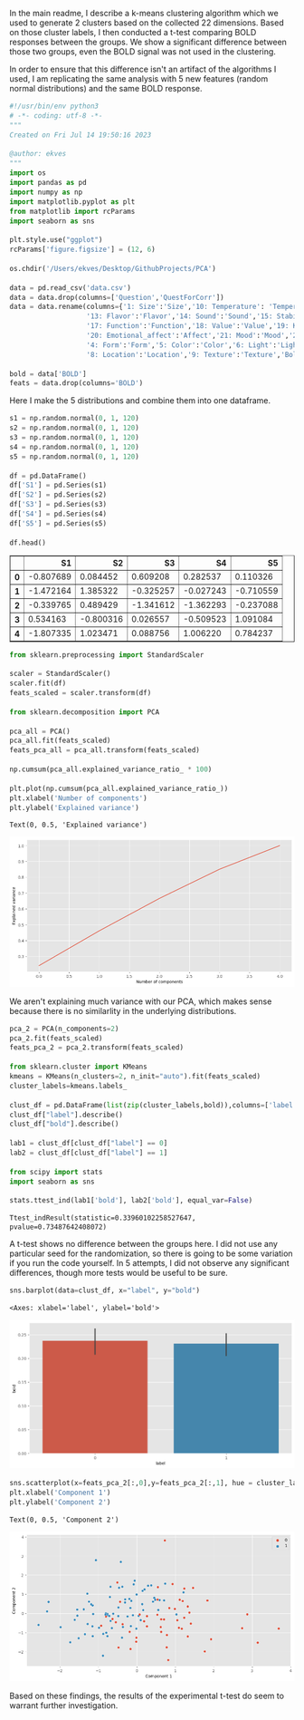 In the main readme, I describe a k-means clustering algorithm which we used to generate 2 clusters based on the collected 22 dimensions. Based on those cluster labels, I then conducted a t-test comparing BOLD responses between the groups. We show a significant difference between those two groups, even the BOLD signal was not used in the clustering. 

In order to ensure that this difference isn't an artifact of the algorithms I used, I am replicating the same analysis with 5 new features (random normal distributions) and the same BOLD response.


```python
#!/usr/bin/env python3
# -*- coding: utf-8 -*-
"""
Created on Fri Jul 14 19:50:16 2023

@author: ekves
"""
import os
import pandas as pd
import numpy as np
import matplotlib.pyplot as plt
from matplotlib import rcParams
import seaborn as sns

plt.style.use("ggplot")
rcParams['figure.figsize'] = (12, 6)

os.chdir('/Users/ekves/Desktop/GithubProjects/PCA')

data = pd.read_csv('data.csv')
data = data.drop(columns=['Question','QuestForCorr'])
data = data.rename(columns={'1: Size':'Size','10: Temperature': 'Temperature','11: Tension':'Tension','12: Scent':'Scent',
                   '13: Flavor':'Flavor','14: Sound':'Sound','15: Stability':'Stability','16: Motoric_interaction':'Motor',
                   '17: Function':'Function','18: Value':'Value','19: Knowledge':'Knowledge','2: Shape':'Shape',
                   '20: Emotional_affect':'Affect','21: Mood':'Mood','22: Weight':'Weight','3: Position':'Position',
                   '4: Form':'Form','5: Color':'Color','6: Light':'Light','7: Surroundings':'Surroundings',
                   '8: Location':'Location','9: Texture':'Texture','Bold':'BOLD'})

bold = data['BOLD']
feats = data.drop(columns='BOLD')
```

Here I make the 5 distributions and combine them into one dataframe.


```python
s1 = np.random.normal(0, 1, 120)
s2 = np.random.normal(0, 1, 120)
s3 = np.random.normal(0, 1, 120)
s4 = np.random.normal(0, 1, 120)
s5 = np.random.normal(0, 1, 120)

df = pd.DataFrame()
df['S1'] = pd.Series(s1)
df['S2'] = pd.Series(s2)
df['S3'] = pd.Series(s3)
df['S4'] = pd.Series(s4)
df['S5'] = pd.Series(s5)

df.head()
```




<div>
<style scoped>
    .dataframe tbody tr th:only-of-type {
        vertical-align: middle;
    }

    .dataframe tbody tr th {
        vertical-align: top;
    }

    .dataframe thead th {
        text-align: right;
    }
</style>
<table border="1" class="dataframe">
  <thead>
    <tr style="text-align: right;">
      <th></th>
      <th>S1</th>
      <th>S2</th>
      <th>S3</th>
      <th>S4</th>
      <th>S5</th>
    </tr>
  </thead>
  <tbody>
    <tr>
      <th>0</th>
      <td>-0.807689</td>
      <td>0.084452</td>
      <td>0.609208</td>
      <td>0.282537</td>
      <td>0.110326</td>
    </tr>
    <tr>
      <th>1</th>
      <td>-1.472164</td>
      <td>1.385322</td>
      <td>-0.325257</td>
      <td>-0.027243</td>
      <td>-0.710559</td>
    </tr>
    <tr>
      <th>2</th>
      <td>-0.339765</td>
      <td>0.489429</td>
      <td>-1.341612</td>
      <td>-1.362293</td>
      <td>-0.237088</td>
    </tr>
    <tr>
      <th>3</th>
      <td>0.534163</td>
      <td>-0.800316</td>
      <td>0.026557</td>
      <td>-0.509523</td>
      <td>1.091084</td>
    </tr>
    <tr>
      <th>4</th>
      <td>-1.807335</td>
      <td>1.023471</td>
      <td>0.088756</td>
      <td>1.006220</td>
      <td>0.784237</td>
    </tr>
  </tbody>
</table>
</div>




```python
from sklearn.preprocessing import StandardScaler

scaler = StandardScaler()
scaler.fit(df)
feats_scaled = scaler.transform(df)

from sklearn.decomposition import PCA

pca_all = PCA()
pca_all.fit(feats_scaled)
feats_pca_all = pca_all.transform(feats_scaled)

np.cumsum(pca_all.explained_variance_ratio_ * 100)

plt.plot(np.cumsum(pca_all.explained_variance_ratio_))
plt.xlabel('Number of components')
plt.ylabel('Explained variance')

```




    Text(0, 0.5, 'Explained variance')




    
![png](output_4_1.png)
    


We aren't explaining much variance with our PCA, which makes sense because there is no similarlity in the underlying distributions.


```python
pca_2 = PCA(n_components=2)
pca_2.fit(feats_scaled)
feats_pca_2 = pca_2.transform(feats_scaled)

from sklearn.cluster import KMeans
kmeans = KMeans(n_clusters=2, n_init="auto").fit(feats_scaled)
cluster_labels=kmeans.labels_

clust_df = pd.DataFrame(list(zip(cluster_labels,bold)),columns=['label','bold'])
clust_df["label"].describe()
clust_df["bold"].describe()

lab1 = clust_df[clust_df["label"] == 0]
lab2 = clust_df[clust_df["label"] == 1]

from scipy import stats
import seaborn as sns

stats.ttest_ind(lab1['bold'], lab2['bold'], equal_var=False)
```




    Ttest_indResult(statistic=0.33960102258527647, pvalue=0.73487642408072)



A t-test shows no difference between the groups here. I did not use any particular seed for the randomization, so there is going to be some variation if you run the code yourself. In 5 attempts, I did not observe any significant differences, though more tests would be useful to be sure.


```python
sns.barplot(data=clust_df, x="label", y="bold")
```




    <Axes: xlabel='label', ylabel='bold'>




    
![png](output_8_1.png)
    



```python
sns.scatterplot(x=feats_pca_2[:,0],y=feats_pca_2[:,1], hue = cluster_labels)
plt.xlabel('Component 1')
plt.ylabel('Component 2')
```




    Text(0, 0.5, 'Component 2')




    
![png](output_9_1.png)
    


Based on these findings, the results of the experimental t-test do seem to warrant further investigation.
